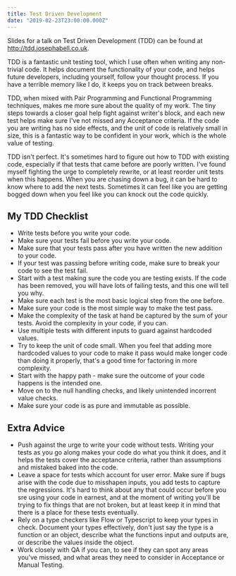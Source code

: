 ```yaml
---
title: Test Driven Development
date: "2019-02-23T23:00:00.000Z"
---
```


Slides for a talk on Test Driven Development (TDD) can be found at <http://tdd.josephabell.co.uk>.

TDD is a fantastic unit testing tool, which I use often when writing any non-trivial code. It helps document the functionality of your code, and helps future developers, including yourself, follow your thought process. If you have a terrible memory like I do, it keeps you on track between breaks.

TDD, when mixed with Pair Programming and Functional Programming techniques, makes me more sure about the quality of my work. The tiny steps towards a closer goal help fight against writer's block, and each new test helps make sure I've not missed any Acceptance criteria. If the code you are writing has no side effects, and the unit of code is relatively small in size, this is a fantastic way to be confident in your work, which is the whole value of testing.

TDD isn't perfect. It's sometimes hard to figure out how to TDD with existing code, especially if that tests that came before are poorly written. I've found myself fighting the urge to completely rewrite, or at least reorder unit tests when this happens. When you are chasing down a bug, it can be hard to know where to add the next tests. Sometimes it can feel like you are getting bogged down when you feel like you can knock out the code quickly.

## My TDD Checklist

* Write tests before you write your code.
* Make sure your tests fail before you write your code.
* Make sure that your tests pass after you have written the new addition to your code.
* If your test was passing before writing code, make sure to break your code to see the test fail.
* Start with a test making sure the code you are testing exists. If the code has been removed, you will have lots of failing tests, and this one will tell you why.
* Make sure each test is the most basic logical step from the one before.
* Make sure your code is the most simple way to make the test pass.
* Make the complexity of the task at hand be captured by the sum of your tests. Avoid the complexity in your code, if you can.
* Use multiple tests with different inputs to guard against hardcoded values.
* Try to keep the unit of code small. When you feel that adding more hardcoded values to your code to make it pass would make longer code than doing it properly, that's a good time for factoring in more complexity.
* Start with the happy path - make sure the outcome of your code happens is the intended one.
* Move on to the null handling checks, and likely unintended incorrent value checks.
* Make sure your code is as pure and immutable as possible.

## Extra Advice

* Push against the urge to write your code without tests. Writing your tests as you go along makes your code do what you think it does, and it helps the tests cover the acceptance criteria, rather than assumptions and mistaked baked into the code. 
* Leave a space for tests which account for user error. Make sure if bugs arise with the code due to misshapen inputs, you add tests to capture the regressions. It's hard to think about any that could occur before you sre using your code in earnest, and at the moment of writing you'll be trying to fix things that are not broken, but at least keep it in mind that there is a place for these tests eventually.
* Rely on a type checkers like Flow or Typescript to keep your types in check. Document your types effectively, don't just say the type is a function or an object, describe what the functions input and outputs are, or describe the values inside the object.
* Work closely with QA if you can, to see if they can spot any areas you've missed, and what areas they need to consider in Acceptance or Manual Testing.
